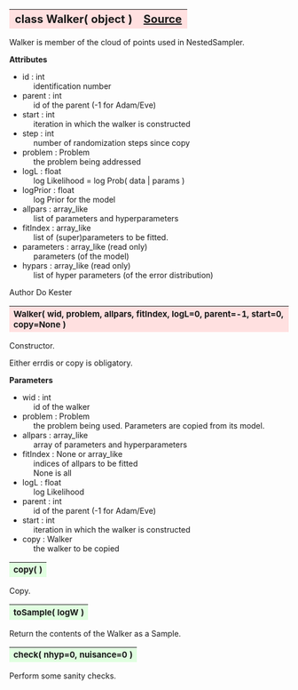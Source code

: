 ---
---
<br><br>

<a name="Walker"></a>
<table><thead style="background-color:#FFE0E0; width:100%; font-size:20px"><tr><th style="text-align:left">
<strong>class Walker(</strong> object )</th><th style="text-align:right"><a href=https://github.com/dokester/BayesicFitting/blob/master/BayesicFitting/source/Walker.py target=_blank>Source</a></th></tr></thead></table>
<p>

Walker is member of the cloud of points used in NestedSampler.

<b>Attributes</b><br>
* id  :  int<br>
&nbsp;&nbsp;&nbsp;&nbsp; identification number<br>
* parent  :  int<br>
&nbsp;&nbsp;&nbsp;&nbsp; id of the parent (-1 for Adam/Eve)<br>
* start  :  int<br>
&nbsp;&nbsp;&nbsp;&nbsp; iteration in which the walker is constructed<br>
* step  :  int<br>
&nbsp;&nbsp;&nbsp;&nbsp; number of randomization steps since copy<br>
* problem  :  Problem<br>
&nbsp;&nbsp;&nbsp;&nbsp; the problem being addressed<br>
* logL  :  float<br>
&nbsp;&nbsp;&nbsp;&nbsp; log Likelihood = log Prob( data | params )<br>
* logPrior  :  float<br>
&nbsp;&nbsp;&nbsp;&nbsp; log Prior for the model<br>
* allpars  :  array_like<br>
&nbsp;&nbsp;&nbsp;&nbsp; list of parameters and hyperparameters<br>
* fitIndex  :  array_like<br>
&nbsp;&nbsp;&nbsp;&nbsp; list of (super)parameters to be fitted.<br>
* parameters  :  array_like (read only)<br>
&nbsp;&nbsp;&nbsp;&nbsp; parameters (of the model)<br>
* hypars  :  array_like (read only)<br>
&nbsp;&nbsp;&nbsp;&nbsp; list of hyper parameters (of the error distribution)<br>

Author       Do Kester


<a name="Walker"></a>
<table><thead style="background-color:#FFE0E0; width:100%; font-size:15px"><tr><th style="text-align:left">
<strong>Walker(</strong> wid, problem, allpars, fitIndex, logL=0, parent=-1, start=0, copy=None )
</th></tr></thead></table>
<p>

Constructor.

Either errdis or copy is obligatory.

<b>Parameters</b><br>
* wid  :  int<br>
&nbsp;&nbsp;&nbsp;&nbsp; id of the walker<br>
* problem  :  Problem<br>
&nbsp;&nbsp;&nbsp;&nbsp; the problem being used. Parameters are copied from its model.<br>
* allpars  :  array_like<br>
&nbsp;&nbsp;&nbsp;&nbsp; array of parameters and hyperparameters<br>
* fitIndex  :  None or array_like<br>
&nbsp;&nbsp;&nbsp;&nbsp; indices of allpars to be fitted<br>
&nbsp;&nbsp;&nbsp;&nbsp; None is all<br>
* logL  :  float<br>
&nbsp;&nbsp;&nbsp;&nbsp; log Likelihood<br>
* parent  :  int<br>
&nbsp;&nbsp;&nbsp;&nbsp; id of the parent (-1 for Adam/Eve)<br>
* start  :  int<br>
&nbsp;&nbsp;&nbsp;&nbsp; iteration in which the walker is constructed<br>
* copy  :  Walker<br>
&nbsp;&nbsp;&nbsp;&nbsp; the walker to be copied<br>


<a name="copy"></a>
<table><thead style="background-color:#E0FFE0; width:100%; font-size:15px"><tr><th style="text-align:left">
<strong>copy(</strong> )
</th></tr></thead></table>
<p>

Copy.


<a name="toSample"></a>
<table><thead style="background-color:#E0FFE0; width:100%; font-size:15px"><tr><th style="text-align:left">
<strong>toSample(</strong> logW ) 
</th></tr></thead></table>
<p>

Return the contents of the Walker as a Sample.

<a name="check"></a>
<table><thead style="background-color:#E0FFE0; width:100%; font-size:15px"><tr><th style="text-align:left">
<strong>check(</strong> nhyp=0, nuisance=0 ) 
</th></tr></thead></table>
<p>

Perform some sanity checks.

